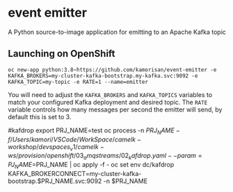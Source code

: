 # event emitter
A Python source-to-image application for emitting to an Apache Kafka topic

## Launching on OpenShift

```
oc new-app python:3.8~https://github.com/kamorisan/event-emitter -e KAFKA_BROKERS=my-cluster-kafka-bootstrap.my-kafka.svc:9092 -e KAFKA_TOPIC=my-topic -e RATE=1 --name=emitter
```

You will need to adjust the `KAFKA_BROKERS` and `KAFKA_TOPICS` variables to
match your configured Kafka deployment and desired topic. The `RATE` variable
controls how many messages per second the emitter will send, by default this
is set to 3.

#kafdrop
  export PRJ_NAME=test
  oc process -n $PRJ_NAME -f /Users/kamori/VSCode/WorkSpace/camelk-workshop/devspaces_v1/camelk-ws/provision/openshift/03_amqstreams/02_kafdrop.yaml --param=PJ_NAME=$PRJ_NAME | oc apply -f -
  oc set env dc/kafdrop KAFKA_BROKERCONNECT=my-cluster-kafka-bootstrap.$PRJ_NAME.svc:9092 -n $PRJ_NAME

